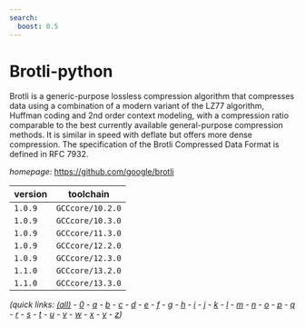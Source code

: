 ```yaml
---
search:
  boost: 0.5
---
```

# Brotli-python

Brotli is a generic-purpose lossless compression algorithm that compresses data using a combination  of a modern variant of the LZ77 algorithm, Huffman coding and 2nd order context modeling, with a compression ratio  comparable to the best currently available general-purpose compression methods. It is similar in speed with deflate  but offers more dense compression. The specification of the Brotli Compressed Data Format is defined in RFC 7932.

*homepage*: <https://github.com/google/brotli>

version | toolchain
--------|----------
``1.0.9`` | ``GCCcore/10.2.0``
``1.0.9`` | ``GCCcore/10.3.0``
``1.0.9`` | ``GCCcore/11.3.0``
``1.0.9`` | ``GCCcore/12.2.0``
``1.0.9`` | ``GCCcore/12.3.0``
``1.1.0`` | ``GCCcore/13.2.0``
``1.1.0`` | ``GCCcore/13.3.0``


*(quick links: [(all)](../index.md) - [0](../0/index.md) - [a](../a/index.md) - [b](../b/index.md) - [c](../c/index.md) - [d](../d/index.md) - [e](../e/index.md) - [f](../f/index.md) - [g](../g/index.md) - [h](../h/index.md) - [i](../i/index.md) - [j](../j/index.md) - [k](../k/index.md) - [l](../l/index.md) - [m](../m/index.md) - [n](../n/index.md) - [o](../o/index.md) - [p](../p/index.md) - [q](../q/index.md) - [r](../r/index.md) - [s](../s/index.md) - [t](../t/index.md) - [u](../u/index.md) - [v](../v/index.md) - [w](../w/index.md) - [x](../x/index.md) - [y](../y/index.md) - [z](../z/index.md))*

